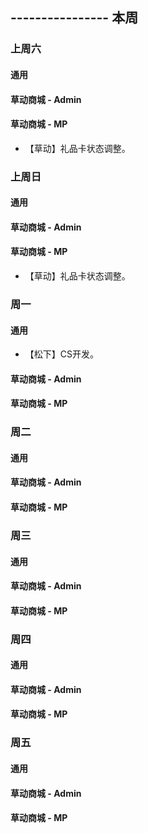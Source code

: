 ## ---------------- 本周

### 上周六
#### 通用
#### 草动商城 - Admin
#### 草动商城 - MP
* 【草动】礼品卡状态调整。

### 上周日
#### 通用
#### 草动商城 - Admin
#### 草动商城 - MP
* 【草动】礼品卡状态调整。

### 周一
#### 通用
* 【松下】CS开发。
#### 草动商城 - Admin
#### 草动商城 - MP

### 周二
#### 通用
#### 草动商城 - Admin
#### 草动商城 - MP

### 周三
#### 通用
#### 草动商城 - Admin
#### 草动商城 - MP

### 周四
#### 通用
#### 草动商城 - Admin
#### 草动商城 - MP

### 周五
#### 通用
#### 草动商城 - Admin
#### 草动商城 - MP
